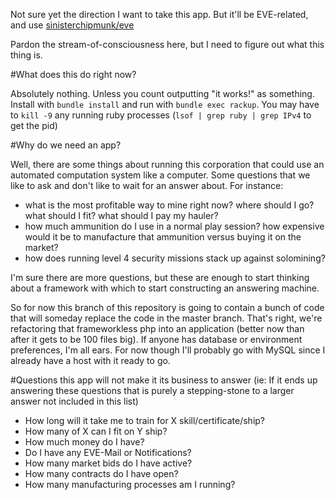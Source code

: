 Not sure yet the direction I want to take this app. But it'll be EVE-related, and use [sinisterchipmunk/eve](https://github.com/sinisterchipmunk/eve)

Pardon the stream-of-consciousness here, but I need to figure out what this thing is.

#What does this do right now?

Absolutely nothing. Unless you count outputting "it works!" as something. Install with `bundle install` and run with `bundle exec rackup`. You may have to `kill -9` any running ruby processes (`lsof | grep ruby | grep IPv4` to get the pid)


#Why do we need an app?

Well, there are some things about running this corporation that could use an automated computation system like a computer. Some questions that we like to ask and don't like to wait for an answer about. For instance:

- what is the most profitable way to mine right now? where should I go? what should I fit? what should I pay my hauler?
- how much ammunition do I use in a normal play session? how expensive would it be to manufacture that ammunition versus buying it on the market?
- how does running level 4 security missions stack up against solomining?

I'm sure there are more questions, but these are enough to start thinking about a framework with which to start constructing an answering machine.

So for now this branch of this repository is going to contain a bunch of code that will someday replace the code in the master branch. That's right, we're refactoring that frameworkless php into an application (better now than after it gets to be 100 files big).
If anyone has database or environment preferences, I'm all ears. For now though I'll probably go with MySQL since I already have a host with it ready to go.

#Questions this app will not make it its business to answer
(ie: If it ends up answering these questions that is purely a stepping-stone to a larger answer not included in this list)

- How long will it take me to train for X skill/certificate/ship?
- How many of X can I fit on Y ship?
- How much money do I have?
- Do I have any EVE-Mail or Notifications?
- How many market bids do I have active?
- How many contracts do I have open?
- How many manufacturing processes am I running?